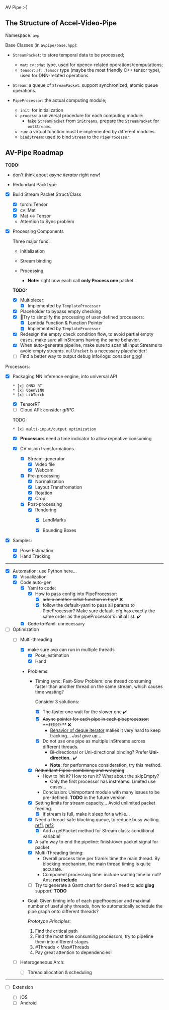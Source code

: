 AV Pipe :-)

## The Structure of Accel-Video-Pipe

Namespace: `avp`

Base Classes (in `avpipe/base.hpp`):

* `StreamPacket`: to store temporal data to be processed;
  * `mat`: `cv::Mat` type, used for opencv-related operations/computations;
  * `tensor`: `aT::Tensor` type (maybe the most friendly C++ tensor type), used for DNN-related operations.

* `Stream`: a queue of `StreamPacket`. support synchronized, atomic queue operations.

* `PipeProcessor`: the actual computing module; 
  * `init`: for initialization
  * `process`: a universal procedure for each computing module:
    * take `StreamPacket` from `inStreams`, prepare the `StreamPacket` for `outStreams`.
  * `run`: a virtual function must be implemented by different modules.
  * `bindStream`: used to bind `Stream` to the `PipeProcessor`. 

## AV-Pipe Roadmap

**TODO:** 

* don't think about *async iterator* right now!

* Redundant PackType

* [x] Build Stream Packet Struct/Class

  * [x] torch::Tensor
  * [x] cv::Mat
  * [x] Mat <-> Tensor
  * Attention to Sync problem

* [x] Processing Components

  Three major func:

  * initialization
  * Stream binding
  * Processing
    
    * **Note:** right now each call **only Process one** packet.

  **TODO:**

  * [x] Multiplexer: 
    * [x] Implemented by `TemplateProcessor`
  * [x] Placeholder to bypass empty checking
  * [x] 🌟Try to simplify the processing of user-defined processors:
    * [x] Lambda Function & Function Pointer
    * [x] Implemented by `TemplateProcessor`
  * [x] Redesign the empty check condition flow, to avoid partial empty cases, make sure all inStreams having the same behavior.    
  * [x] When auto-generate pipeline, make sure to scan all input Streams to avoid empty streams. `nullPacket` is a necessary placeholder!
  * [ ] Find a better way to output debug info/logs: consider [glog](https://github.com/google/glog)!
  
Processors:
  
* [x] Packaging NN inference engine, into universal API
    
      * [x] ONNX RT
      * [x] OpenVINO
      * [x] LibTorch
    * [x] TensorRT
    * [ ] Cloud API: consider *gRPC*
    
    TODO: 
    
      * [x] multi-input/output optimization
    * [x] **Processors** need a time indicator to allow repeative consuming
    
  * [x] CV vision transformations
    
      * [x] Stream-generator
        * [x] Video file
        * [x] Webcam
      * [x] Pre-processing
        * [x] Normalization
        * [x] Layout Transfromation
        * [x] Rotation
        * [x] Crop
      * [x] Post-processing
        * [x] Rendering
          * [x] LandMarks
          * [x] Bounding Boxes
      
  
* [x] Samples:

  * [x] Pose Estimation
  * [x] Hand Tracking

------

* [x] Automation: use Python here...
  * [x] Visualization
  * [x] Code auto-gen
    * [x] Yaml to code:
      * [x] How to pass config into PipeProcessor:
        * [x] <s>add a another initial function in hpp?</s> ❌
        * [x] follow the default-yaml to pass all params to PipeProcessor? Make sure default-cfg has exactly the same order as the pipeProcessor's initial list. ✔️
    * [x] <s>Code to Yaml</s>: unnecessary
* [ ] Optimization
  * [ ] Multi-threading
    * [x] make sure avp can run in multiple threads
      * [x] Pose_estimation
      * [x] Hand
    * Problems:
      * Timing sync: Fast-Slow Problem: one thread consuming faster than another thread on the same stream, which causes time wasting? 

        Consider 3 solutions: 

        * [x] The faster one wait for the slower one ✔️
        * [x] <s>Async pointer for each pipe in each pipeprocessor: **TODO **</s> ❌
          * [Behavior of deque iterator](https://stackoverflow.com/questions/10373985/c-deque-when-iterators-are-invalidated) makes it very hard to keep tracking... *Just give up*...
        * [x] Do not use one pipe as multiple inStreams across different threads.
          * Bi-directional or Uni-directional binding? Prefer **Uni-direction**.. ✔️
          * **Note:** for performance consideration, try this method.

      * [x] <s>Redundant Pipes: combining and wrapping</s>
        * How to init it? How to run it? What about the skipEmpty?
          * Only the first processor has instreams: Limited use cases...
        * Conclusion: Unimportant module with many issues to be pre-defined. **TODO** in the future version
      * [x] Setting limits for stream capacity... Avoid unlimited packet feeding.
        * [x] If stream is full, make it sleep for a while...
      * [x] Need a thread-safe blocking queue, to reduce busy waiting. [ref1](https://www.jianshu.com/p/c1dfa1d40f53), [ref2](https://blog.csdn.net/big_yellow_duck/article/details/52601543)
        * [x] Add a getPacket method for Stream class: conditional variable!

      * [x] A safe way to end the pipeline:  finish/over packet signal for packet
      * [x] Multi-Threading timing:
        * Overall process time per frame: time the main thread. By blocking mechanism, the main thread timing is quite accurate.
        * Component processing time: include waiting time or not? Ans: **not include**
      * [ ] Try to generate a Gantt chart for demo? need to add **glog** support! **TODO**

    * Goal: Given timing info of each pipeProcessor and maximal number of useful phy threads, how to automatically schedule the pipe graph onto different threads?

      *Prototype Principles:*

      1. Find the critical path
      2. Find the most time consuming processors, try to pipeline them into different stages
      3. #Threads < Max#Threads
      4. Pay great attention to dependencies!
  * [ ] Heterogeneous Arch:
    
    * [ ] Thread allocation & scheduling

-----------

* [ ] Extension

  * [ ] iOS
  * [ ] Android
